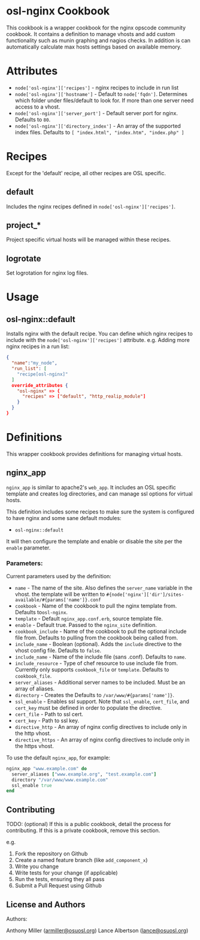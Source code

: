 osl-nginx Cookbook
===================
This cookbook is a wrapper cookbook for the nginx opscode community cookbook. It
contains a definition to manage vhosts and add custom functionality such as
munin graphing and nagios checks. In addition is can automatically calculate max
hosts settings based on available memory.

Attributes
==========

- `node['osl-nginx']['recipes']` - nginx recipes to include in run list
- `node['osl-nginx']['hostname']` - Default to `node['fqdn']`. Determines which
  folder under files/default to look for. If more than one server need access to
  a vhost.
- `node['osl-nginx']['server_port']` - Default server port for nginx. Defaults
  to `80`.
- `node['osl-nginx']['directory_index']` - An array of the supported index
  files. Defaults to `[ "index.html", "index.htm", "index.php" ]`

Recipes
=======

Except for the 'default' recipe, all other recipes are OSL specific.

default
-------

Includes the nginx recipes defined in `node['osl-nginx']['recipes']`.

project\_\*
-----------

Project specific virtual hosts will be managed within these recipes.

logrotate
---------

Set logrotation for nginx log files.

Usage
=====

osl-nginx::default
-------------------
Installs nginx with the default recipe. You can define which nginx recipes to
include with the `node['osl-nginx']['recipes']` attribute.  e.g.  Adding more
nginx recipes in a run list:

```json
{
  "name":"my_node",
  "run_list": [
    "recipe[osl-nginx]"
  ]
  override_attributes {
    "osl-nginx" => {
      "recipes" => ["default", "http_realip_module"]
    }
  }
}
```

Definitions
===========

This wrapper cookbook provides definitions for managing virtual hosts.

nginx\_app
----------

``nginx_app`` is similar to apache2's ``web_app``. It includes an OSL specific
template and creates log directories, and can manage ssl options for virtual
hosts.

This definition includes some recipes to make sure the system is configured to
have nginx and some sane default modules:

* `osl-nginx::default`

It will then configure the template and enable or disable the site per the
`enable` parameter.

### Parameters:

Current parameters used by the definition:

- `name` - The name of the site. Also defines the ``server_name`` variable in
  the vhost.  the template will be written to
  ``#{node['nginx']['dir']/sites-available/#{params['name']}.conf``
- `cookbook` - Name of the cookbook to pull the nginx template from. Defaults
  to`osl-nginx`.
- `template` - Default ``nginx_app.conf.erb``, source template file.
- `enable` - Default true. Passed to the ``nginx_site`` definition.
- ``cookbook_include`` - Name of the cookbook to pull the optional include file
  from. Defaults to pulling from the cookbook being called from.
- ``include_name`` - Boolean (optional). Adds the `include` directive to the
  vhost config file. Defaults to `false`.
- ``include_name`` - Name of the include file (sans .conf). Defaults to `name`.
- ``include_resource`` - Type of chef resource to use include file from.
  Currently only supports ``cookbook_file`` or ``template``. Defaults to
  ``cookbook_file``.
- ``server_aliases`` - Additional server names to be included. Must be an array of aliases.
- `directory` - Creates the Defaults to `/var/www/#{params['name']}`.
- ``ssl_enable`` - Enables ssl support. Note that ``ssl_enable``, ``cert_file``, and
  ``cert_key`` must be defined in order to populate the directive.
- ``cert_file`` - Path to ssl cert.
- ``cert_key`` - Path to ssl key.
- ``directive_http`` - An array of nginx config directives to include only in
  the http vhost.
- ``directive_https`` - An array of nginx config directives to include only in
  the https vhost.

To use the default ``nginx_app``, for example:

``` ruby
nginx_app "www.example.com" do
  server_aliases ["www.example.org", "test.example.com"]
  directory "/var/www/www.example.com"
  ssl_enable true
end
```

Contributing
------------
TODO: (optional) If this is a public cookbook, detail the process for
contributing. If this is a private cookbook, remove this section.

e.g.

1. Fork the repository on Github
2. Create a named feature branch (like ``add_component_x``)
3. Write you change
4. Write tests for your change (if applicable)
5. Run the tests, ensuring they all pass
6. Submit a Pull Request using Github

License and Authors
-------------------
Authors:

Anthony Miller (armiller@osuosl.org)
Lance Albertson (lance@osuosl.org)

